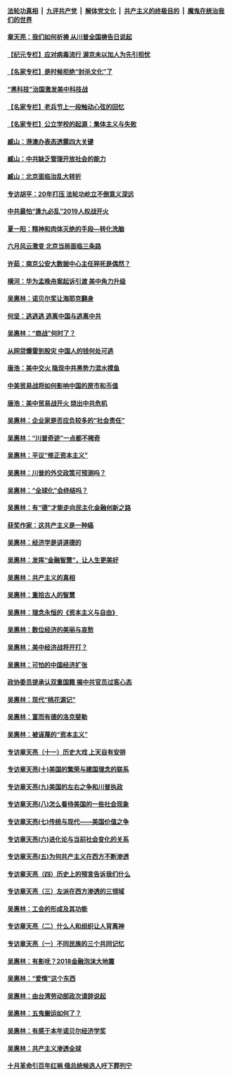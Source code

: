 

####  [法轮功真相](../../../../basic/blob/master/README.md?t=06250502) &nbsp;|&nbsp; [九评共产党](../../../../9ping.md/blob/master/README.md?t=06250502) &nbsp;|&nbsp; [解体党文化](../../../../jtdwh.md/blob/master/README.md?t=06250502)  &nbsp;|&nbsp; [共产主义的终极目的](../../../../gczydzjmd.md/blob/master/README.md?t=06250502) &nbsp;|&nbsp; [魔鬼在统治我们的世界](../../../../mgztzwmdsj.md/blob/master/README.md?t=06250502) 

#### [章天亮：我们如何祈祷 从川普全国祷告日说起](../pages/nsc423/n11944627.md?t=06250502) 

#### [【纪元专栏】应对病毒流行 渥京未以加人为先引担忧](../pages/nsc423/n11875714.md?t=06250502) 

#### [【名家专栏】是时候拒绝“封杀文化”了](../pages/nsc423/n11814093.md?t=06250502) 

#### [“黑科技”治国激发美中科技战](../pages/nsc423/n11638056.md?t=06250502) 

#### [【名家专栏】老兵节上一段触动心弦的回忆](../pages/nsc423/n11646016.md?t=06250502) 

#### [【名家专栏】公立学校的起源：集体主义与失败](../pages/nsc423/n11601833.md?t=06250502) 

#### [臧山：港澳办表态透露四大关键](../pages/nsc423/n11421628.md?t=06250502) 

#### [臧山：中共缺乏管理开放社会的能力](../pages/nsc423/n11407457.md?t=06250502) 

#### [臧山：北京面临治乱大转折](../pages/nsc423/n11406895.md?t=06250502) 

#### [专访胡平：20年打压 法轮功屹立不倒意义深远](../pages/nsc423/n11398800.md?t=06250502) 

#### [中共最怕“逢九必乱”2019人权战开火](../pages/nsc423/n11385248.md?t=06250502) 

#### [夏一阳：精神和肉体灭绝的手段—转化洗脑](../pages/nsc423/n11368250.md?t=06250502) 

#### [六月风云激变 北京当局面临三条路](../pages/nsc423/n11313668.md?t=06250502) 

#### [许茹：南京公安大数据中心主任猝死是偶然？](../pages/nsc423/n11064744.md?t=06250502) 

#### [横河：华为孟晚舟案起诉引渡 美中角力升级](../pages/nsc423/n11027230.md?t=06250502) 

#### [吴惠林：诺贝尔奖让海耶克翻身](../pages/nsc423/n10890049.md?t=06250502) 

#### [何坚：逃逃逃 逃离中国与逃离中共](../pages/nsc423/n10592891.md?t=06250502) 

#### [吴惠林：“商战”何时了？](../pages/nsc423/n10573558.md?t=06250502) 

#### [从网贷爆雷到股灾 中国人的钱何处可逃](../pages/nsc423/n10572800.md?t=06250502) 

#### [唐浩：美中交火 隐现中共黑势力混水摸鱼](../pages/nsc423/n10544040.md?t=06250502) 

#### [中美贸易战将如何影响中国的房市和币值](../pages/nsc423/n10543697.md?t=06250502) 

#### [唐浩：美中贸易战开火 烧出中共危机](../pages/nsc423/n10540126.md?t=06250502) 

#### [吴惠林：企业家是否应负较多的“社会责任”](../pages/nsc423/n10535022.md?t=06250502) 

#### [吴惠林：“川普奇迹”一点都不稀奇](../pages/nsc423/n10512808.md?t=06250502) 

#### [吴惠林：平议“修正资本主义”](../pages/nsc423/n10495724.md?t=06250502) 

#### [吴惠林：川普的外交政策可预测吗？](../pages/nsc423/n10462387.md?t=06250502) 

#### [吴惠林：“全球化”会终结吗？](../pages/nsc423/n10452838.md?t=06250502) 

#### [吴惠林：有“德”才能走向民主化金融创新之路](../pages/nsc423/n10432292.md?t=06250502) 

#### [获奖作家：这共产主义是一种癌](../pages/nsc423/n10431541.md?t=06250502) 

#### [吴惠林：经济学是讲道德的](../pages/nsc423/n10398014.md?t=06250502) 

#### [吴惠林：发挥“金融智慧”，让人生更美好](../pages/nsc423/n10375019.md?t=06250502) 

#### [吴惠林：共产主义的真相](../pages/nsc423/n10351394.md?t=06250502) 

#### [吴惠林：重拾古人的智慧](../pages/nsc423/n10337691.md?t=06250502) 

#### [吴惠林：理念永恒的《资本主义与自由》](../pages/nsc423/n10316274.md?t=06250502) 

#### [吴惠林：数位经济的美丽与哀愁](../pages/nsc423/n10292946.md?t=06250502) 

#### [吴惠林：美中经济战将开打？](../pages/nsc423/n10258825.md?t=06250502) 

#### [吴惠林：可怕的中国经济扩张](../pages/nsc423/n10219147.md?t=06250502) 

#### [政协委员提承认双重国籍 揭中共官员过客心态](../pages/nsc423/n10208809.md?t=06250502) 

#### [吴惠林：现代“桃花源记”](../pages/nsc423/n10185234.md?t=06250502) 

#### [吴惠林：富而有德的洛克斐勒](../pages/nsc423/n10142264.md?t=06250502) 

#### [吴惠林：被诬蔑的“资本主义”](../pages/nsc423/n10124816.md?t=06250502) 

#### [专访章天亮（十一）历史大戏 上天自有安排](../pages/nsc423/n10094905.md?t=06250502) 

#### [专访章天亮(十)美国的繁荣与建国理念的联系](../pages/nsc423/n10094899.md?t=06250502) 

#### [专访章天亮(九)美国的左右之争和川普执政](../pages/nsc423/n10094889.md?t=06250502) 

#### [专访章天亮(八)怎么看待美国的一些社会现象](../pages/nsc423/n10094857.md?t=06250502) 

#### [专访章天亮(七)传统与现代——美国价值之争](../pages/nsc423/n10093140.md?t=06250502) 

#### [专访章天亮(六)进化论与当前社会变化的关系](../pages/nsc423/n10092036.md?t=06250502) 

#### [专访章天亮(五)为何共产主义在西方不断渗透](../pages/nsc423/n10083620.md?t=06250502) 

#### [专访章天亮（四）历史上的预言告诉我们什么](../pages/nsc423/n10083606.md?t=06250502) 

#### [专访章天亮（三）左派在西方渗透的三领域](../pages/nsc423/n10081115.md?t=06250502) 

#### [吴惠林：工会的形成及其功能](../pages/nsc423/n10080633.md?t=06250502) 

#### [专访章天亮（二）什么人和组织让人背离神](../pages/nsc423/n10076637.md?t=06250502) 

#### [专访章天亮（一）不同民族的三个共同记忆](../pages/nsc423/n10074188.md?t=06250502) 

#### [吴惠林：有影呒？2018金融泡沫大地震](../pages/nsc423/n10040534.md?t=06250502) 

#### [吴惠林：“爱情”这个东西](../pages/nsc423/n10019423.md?t=06250502) 

#### [吴惠林：由台湾劳动部政次请辞说起](../pages/nsc423/n9979679.md?t=06250502) 

#### [吴惠林：五鬼搬运如何了？](../pages/nsc423/n9925338.md?t=06250502) 

#### [吴惠林：有感于本年诺贝尔经济学奖](../pages/nsc423/n9871883.md?t=06250502) 

#### [吴惠林：共产主义渗透全球](../pages/nsc423/n9812748.md?t=06250502) 

#### [十月革命引百年红祸 俄总统候选人吁下葬列宁](../pages/nsc423/n9810182.md?t=06250502) 

